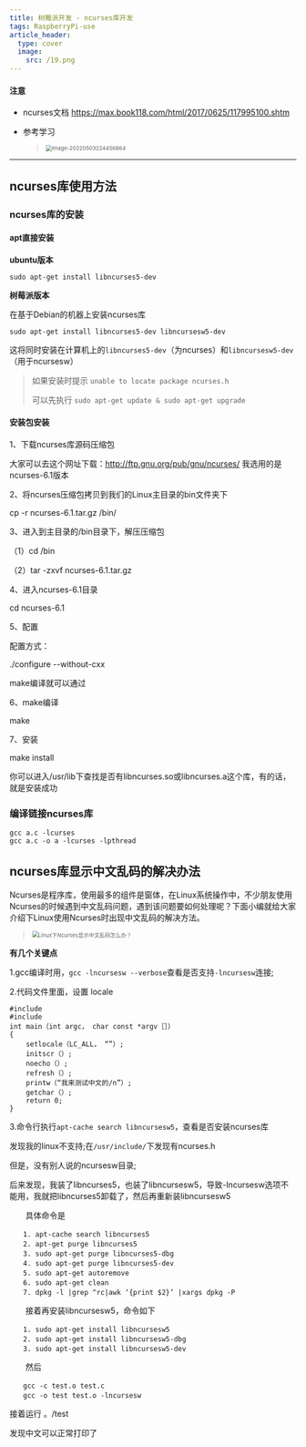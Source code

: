 ```yaml
---
title: 树莓派开发 - ncurses库开发
tags: RaspberryPi-use
article_header:
  type: cover
  image:
    src: /19.png
---
```




#### 注意

- ncurses文档 https://max.book118.com/html/2017/0625/117995100.shtm

- 参考学习

  > <img src="https://photo-hq.oss-cn-hangzhou.aliyuncs.com/Raspberry/useimage-20220503224456864.png" alt="image-20220503224456864" style="zoom:67%;" />

------

## ncurses库使用方法

### ncurses库的安装

#### apt直接安装

**ubuntu版本**

```shell
sudo apt-get install libncurses5-dev
```

**树莓派版本**

在基于Debian的机器上安装ncurses库

```
sudo apt-get install libncurses5-dev libncursesw5-dev 
```

这将同时安装在计算机上的`libncurses5-dev`（为ncurses）和`libncursesw5-dev`（用于ncursesw）

> 如果安装时提示 `unable to locate package ncurses.h` 
>
> 可以先执行 `sudo apt-get update & sudo apt-get upgrade`

#### 安装包安装

1、下载ncurses库源码压缩包

大家可以去这个网址下载：http://ftp.gnu.org/pub/gnu/ncurses/   我选用的是ncurses-6.1版本

2、将ncurses压缩包拷贝到我们的Linux主目录的bin文件夹下

cp -r ncurses-6.1.tar.gz   /bin/

3、进入到主目录的/bin目录下，解压压缩包

（1）cd /bin

（2）tar -zxvf ncurses-6.1.tar.gz

4、进入ncurses-6.1目录

cd ncurses-6.1

5、配置

配置方式：

 ./configure --without-cxx   

 make编译就可以通过

6、make编译

make

7、安装

make install   

你可以进入/usr/lib下查找是否有libncurses.so或libncurses.a这个库，有的话，就是安装成功

### 编译链接ncurses库

```shell
gcc a.c -lcurses
gcc a.c -o a -lcurses -lpthread
```





## ncurses库显示中文乱码的解决办法

Ncurses是程序库，使用最多的组件是窗体，在Linux系统操作中，不少朋友使用Ncurses的时候遇到中文乱码问题，遇到该问题要如何处理呢？下面小编就给大家介绍下Linux使用Ncurses时出现中文乱码的解决方法。

> <img src="https://photo-hq.oss-cn-hangzhou.aliyuncs.com/Raspberry/use401344.jpg" alt=" Linux下Ncurses显示中文乱码怎么办？" style="zoom: 67%;" />

**有几个关键点**

1.gcc编译时用，`gcc -lncursesw --verbose`查看是否支持`-lncursesw`连接;

2.代码文件里面，设置 locale　　

```
#include
#include
int main（int argc， char const *argv［］）
{
    setlocale（LC_ALL， “”）;
    initscr（）;
    noecho（）;
    refresh（）;
    printw（“我来测试中文的/n”）;
    getchar（）;
    return 0;
}
```

3.命令行执行`apt-cache search libncursesw5`，查看是否安装ncurses库

发现我的linux不支持;在`/usr/include/`下发现有ncurses.h

但是，没有别人说的ncursesw目录;

后来发现，我装了libncurses5，也装了libncursesw5，导致-lncursesw选项不能用，我就把libncurses5卸载了，然后再重新装libncursesw5

　　具体命令是

```
　　1. apt-cache search libncurses5
　　2. apt-get purge libncurses5
　　3. sudo apt-get purge libncurses5-dbg
　　4. sudo apt-get purge libncurses5-dev
　　5. sudo apt-get autoremove
　　6. sudo apt-get clean
　　7. dpkg -l |grep ^rc|awk ‘{print $2}’ |xargs dpkg -P
```

　　接着再安装libncursesw5，命令如下

```
　　1. sudo apt-get install libncursesw5
　　2. sudo apt-get install libncursesw5-dbg
　　3. sudo apt-get install libncursesw5-dev
```

　　然后

```
　　gcc -c test.o test.c
　　gcc -o test test.o -lncursesw
```

接着运行 。/test

发现中文可以正常打印了





















































































































































































































































































































